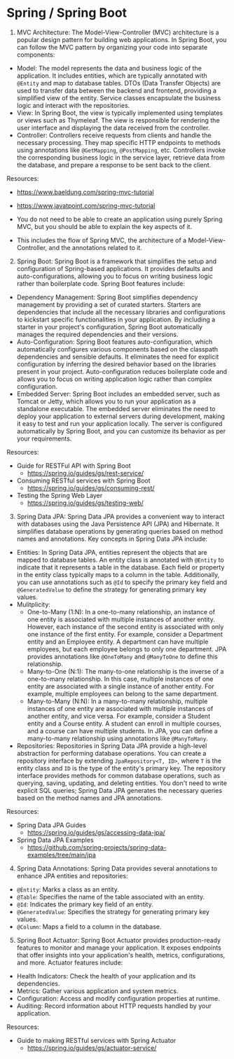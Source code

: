 # Spring / Spring Boot

1. MVC Architecture:
The Model-View-Controller (MVC) architecture is a popular design pattern for building web applications. In Spring Boot, you can follow the MVC pattern by organizing your code into separate components:

- Model: The model represents the data and business logic of the application. It includes entities, which are typically annotated with `@Entity` and map to database tables. DTOs (Data Transfer Objects) are used to transfer data between the backend and frontend, providing a simplified view of the entity. Service classes encapsulate the business logic and interact with the repositories.
- View: In Spring Boot, the view is typically implemented using templates or views such as Thymeleaf. The view is responsible for rendering the user interface and displaying the data received from the controller.
- Controller: Controllers receive requests from clients and handle the necessary processing. They map specific HTTP endpoints to methods using annotations like `@GetMapping`, `@PostMapping`, etc. Controllers invoke the corresponding business logic in the service layer, retrieve data from the database, and prepare a response to be sent back to the client.

Resources:

- https://www.baeldung.com/spring-mvc-tutorial
- https://www.javatpoint.com/spring-mvc-tutorial

- You do not need to be able to create an application using purely Spring MVC, but you should be able to explain the key aspects of it.
- This includes the flow of Spring MVC, the architecture of a Model-View-Controller, and the annotations related to it.

2. Spring Boot:
Spring Boot is a framework that simplifies the setup and configuration of Spring-based applications. It provides defaults and auto-configurations, allowing you to focus on writing business logic rather than boilerplate code. Spring Boot features include:

- Dependency Management: Spring Boot simplifies dependency management by providing a set of curated starters. Starters are dependencies that include all the necessary libraries and configurations to kickstart specific functionalities in your application. By including a starter in your project's configuration, Spring Boot automatically manages the required dependencies and their versions.
- Auto-Configuration: Spring Boot features auto-configuration, which automatically configures various components based on the classpath dependencies and sensible defaults. It eliminates the need for explicit configuration by inferring the desired behavior based on the libraries present in your project. Auto-configuration reduces boilerplate code and allows you to focus on writing application logic rather than complex configuration.
- Embedded Server: Spring Boot includes an embedded server, such as Tomcat or Jetty, which allows you to run your application as a standalone executable. The embedded server eliminates the need to deploy your application to external servers during development, making it easy to test and run your application locally. The server is configured automatically by Spring Boot, and you can customize its behavior as per your requirements.

Resources:
- Guide for RESTFul API with Spring Boot
    - https://spring.io/guides/gs/rest-service/
- Consuming RESTful services with Spring Boot
    - https://spring.io/guides/gs/consuming-rest/
- Testing the Spring Web Layer
    - https://spring.io/guides/gs/testing-web/

3. Spring Data JPA:
Spring Data JPA provides a convenient way to interact with databases using the Java Persistence API (JPA) and Hibernate. It simplifies database operations by generating queries based on method names and annotations. Key concepts in Spring Data JPA include:

- Entities: In Spring Data JPA, entities represent the objects that are mapped to database tables. An entity class is annotated with `@Entity` to indicate that it represents a table in the database. Each field or property in the entity class typically maps to a column in the table. Additionally, you can use annotations such as `@Id` to specify the primary key field and `@GeneratedValue` to define the strategy for generating primary key values.
- Mulitplicity: 
    - One-to-Many (1:N): In a one-to-many relationship, an instance of one entity is associated with multiple instances of another entity. However, each instance of the second entity is associated with only one instance of the first entity. For example, consider a Department entity and an Employee entity. A department can have multiple employees, but each employee belongs to only one department. JPA provides annotations like `@OneToMany` and `@ManyToOne` to define this relationship.
    - Many-to-One (N:1): The many-to-one relationship is the inverse of a one-to-many relationship. In this case, multiple instances of one entity are associated with a single instance of another entity. For example, multiple employees can belong to the same department. 
    - Many-to-Many (N:N): In a many-to-many relationship, multiple instances of one entity are associated with multiple instances of another entity, and vice versa. For example, consider a Student entity and a Course entity. A student can enroll in multiple courses, and a course can have multiple students. In JPA, you can define a many-to-many relationship using annotations like `@ManyToMany`.
- Repositories: Repositories in Spring Data JPA provide a high-level abstraction for performing database operations. You can create a repository interface by extending `JpaRepository<T, ID>`, where `T` is the entity class and `ID` is the type of the entity's primary key. The repository interface provides methods for common database operations, such as querying, saving, updating, and deleting entities. You don't need to write explicit SQL queries; Spring Data JPA generates the necessary queries based on the method names and JPA annotations.

Resources:

- Spring Data JPA Guides
    - https://spring.io/guides/gs/accessing-data-jpa/
- Spring Data JPA Examples
    - https://github.com/spring-projects/spring-data-examples/tree/main/jpa

4. Spring Data Annotations:
Spring Data provides several annotations to enhance JPA entities and repositories:

- `@Entity`: Marks a class as an entity.
- `@Table`: Specifies the name of the table associated with an entity.
- `@Id`: Indicates the primary key field of an entity.
- `@GeneratedValue`: Specifies the strategy for generating primary key values.
- `@Column`: Maps a field to a column in the database.

5. Spring Boot Actuator:
Spring Boot Actuator provides production-ready features to monitor and manage your application. It exposes endpoints that offer insights into your application's health, metrics, configurations, and more. Actuator features include:

- Health Indicators: Check the health of your application and its dependencies.
- Metrics: Gather various application and system metrics.
- Configuration: Access and modify configuration properties at runtime.
- Auditing: Record information about HTTP requests handled by your application.

Resources:

- Guide to making RESTful services with Spring Actuator
    - https://spring.io/guides/gs/actuator-service/
